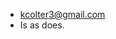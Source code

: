 - kcolter3@gmail.com
- Is as does.
<!---
kcolter/kcolter is a ✨ special ✨ repository because its `README.md` (this file) appears on your GitHub profile.
You can click the Preview link to take a look at your changes.
--->
